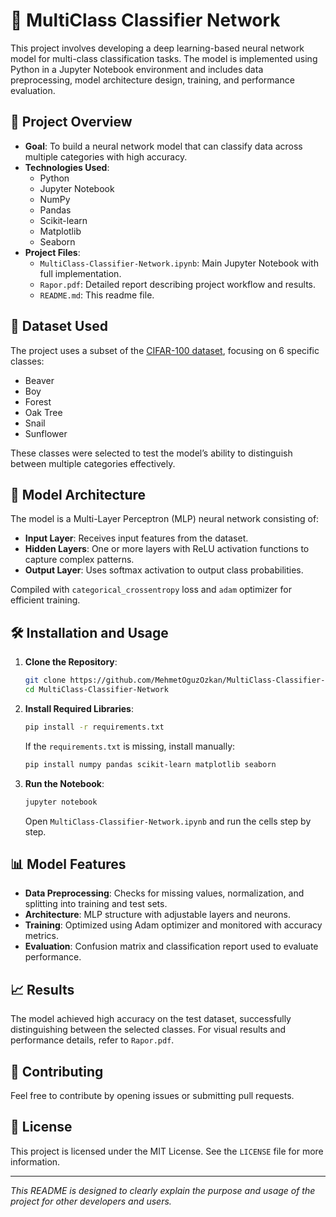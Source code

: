 
# 🧠 MultiClass Classifier Network

This project involves developing a deep learning-based neural network model for multi-class classification tasks. The model is implemented using Python in a Jupyter Notebook environment and includes data preprocessing, model architecture design, training, and performance evaluation.

## 🚀 Project Overview

- **Goal**: To build a neural network model that can classify data across multiple categories with high accuracy.
- **Technologies Used**: 
   - Python
   - Jupyter Notebook
   - NumPy
   - Pandas
   - Scikit-learn
   - Matplotlib
   - Seaborn
- **Project Files**:
  - `MultiClass-Classifier-Network.ipynb`: Main Jupyter Notebook with full implementation.
  - `Rapor.pdf`: Detailed report describing project workflow and results.
  - `README.md`: This readme file.

## 📁 Dataset Used

The project uses a subset of the [CIFAR-100 dataset](https://www.cs.toronto.edu/~kriz/cifar.html), focusing on 6 specific classes:

- Beaver
- Boy
- Forest
- Oak Tree
- Snail
- Sunflower

These classes were selected to test the model’s ability to distinguish between multiple categories effectively.

## 🧠 Model Architecture

The model is a Multi-Layer Perceptron (MLP) neural network consisting of:

- **Input Layer**: Receives input features from the dataset.
- **Hidden Layers**: One or more layers with ReLU activation functions to capture complex patterns.
- **Output Layer**: Uses softmax activation to output class probabilities.

Compiled with `categorical_crossentropy` loss and `adam` optimizer for efficient training.

## 🛠️ Installation and Usage

1. **Clone the Repository**:
   ```bash
   git clone https://github.com/MehmetOguzOzkan/MultiClass-Classifier-Network.git
   cd MultiClass-Classifier-Network
   ```

2. **Install Required Libraries**:
   ```bash
   pip install -r requirements.txt
   ```
   If the `requirements.txt` is missing, install manually:
   ```bash
   pip install numpy pandas scikit-learn matplotlib seaborn
   ```

3. **Run the Notebook**:
   ```bash
   jupyter notebook
   ```
   Open `MultiClass-Classifier-Network.ipynb` and run the cells step by step.

## 📊 Model Features

- **Data Preprocessing**: Checks for missing values, normalization, and splitting into training and test sets.
- **Architecture**: MLP structure with adjustable layers and neurons.
- **Training**: Optimized using Adam optimizer and monitored with accuracy metrics.
- **Evaluation**: Confusion matrix and classification report used to evaluate performance.

## 📈 Results

The model achieved high accuracy on the test dataset, successfully distinguishing between the selected classes. For visual results and performance details, refer to `Rapor.pdf`.

## 🤝 Contributing

Feel free to contribute by opening issues or submitting pull requests.

## 📄 License

This project is licensed under the MIT License. See the `LICENSE` file for more information.

---

*This README is designed to clearly explain the purpose and usage of the project for other developers and users.*

